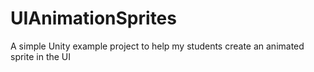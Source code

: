 # UIAnimationSprites
A simple Unity example project to help my students create an animated sprite in the UI
